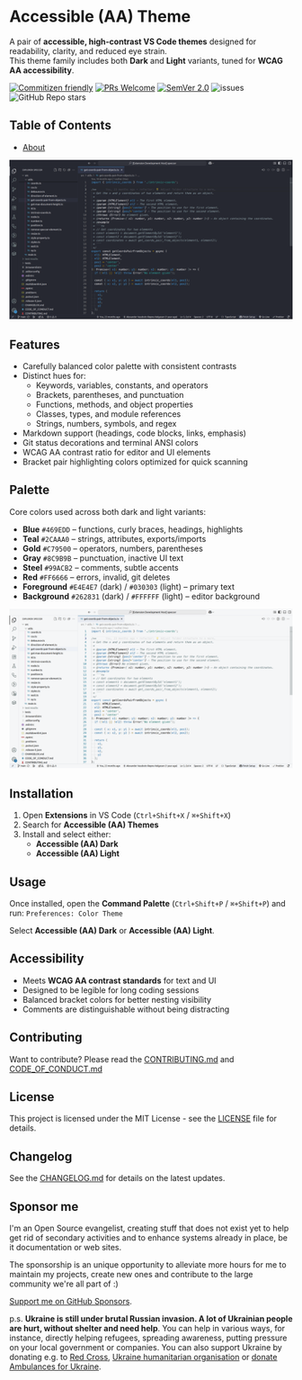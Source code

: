 # Accessible (AA) Theme<!-- omit from toc -->

A pair of **accessible, high-contrast VS Code themes** designed for readability, clarity, and reduced eye strain.  
This theme family includes both **Dark** and **Light** variants, tuned for **WCAG AA accessibility**.

[![Commitizen friendly](https://img.shields.io/badge/commitizen-friendly-brightgreen.svg)](http://commitizen.github.io/cz-cli/)
[![PRs Welcome](https://img.shields.io/badge/PRs-welcome-green.svg)](http://makeapullrequest.com)
[![SemVer 2.0](https://img.shields.io/badge/SemVer-2.0-green.svg)](http://semver.org/spec/v2.0.0.html)
![issues](https://img.shields.io/github/issues/phun-ky/vscode-accessible-theme)
![GitHub Repo stars](https://img.shields.io/github/stars/phun-ky/vscode-accessible-theme)

## Table of Contents<!-- omit from toc -->

- [About](#about)

![Screenshot of vscode with dark theme](./public/dark.png)

## Features

- Carefully balanced color palette with consistent contrasts
- Distinct hues for:
  - Keywords, variables, constants, and operators
  - Brackets, parentheses, and punctuation
  - Functions, methods, and object properties
  - Classes, types, and module references
  - Strings, numbers, symbols, and regex
- Markdown support (headings, code blocks, links, emphasis)
- Git status decorations and terminal ANSI colors
- WCAG AA contrast ratio for editor and UI elements
- Bracket pair highlighting colors optimized for quick scanning

## Palette

Core colors used across both dark and light variants:

- **Blue** `#469EDD` – functions, curly braces, headings, highlights
- **Teal** `#2CAAA0` – strings, attributes, exports/imports
- **Gold** `#C79500` – operators, numbers, parentheses
- **Gray** `#8C9B9B` – punctuation, inactive UI text
- **Steel** `#99ACB2` – comments, subtle accents
- **Red** `#FF6666` – errors, invalid, git deletes
- **Foreground** `#E4E4E7` (dark) / `#030303` (light) – primary text
- **Background** `#262831` (dark) / `#FFFFFF` (light) – editor background

![Screenshot of vscode with light theme](./public/light.png)

## Installation

1. Open **Extensions** in VS Code (`Ctrl+Shift+X` / `⌘+Shift+X`)
2. Search for **Accessible (AA) Themes**
3. Install and select either:
   - **Accessible (AA) Dark**
   - **Accessible (AA) Light**

## Usage

Once installed, open the **Command Palette** (`Ctrl+Shift+P` / `⌘+Shift+P`) and run: `Preferences: Color Theme`

Select **Accessible (AA) Dark** or **Accessible (AA) Light**.

## Accessibility

- Meets **WCAG AA contrast standards** for text and UI
- Designed to be legible for long coding sessions
- Balanced bracket colors for better nesting visibility
- Comments are distinguishable without being distracting

## Contributing

Want to contribute? Please read the
[CONTRIBUTING.md](https://github.com/phun-ky/vscode-accessible-theme/blob/main/CONTRIBUTING.md)
and
[CODE_OF_CONDUCT.md](https://github.com/phun-ky/vscode-accessible-theme/blob/main/CODE_OF_CONDUCT.md)

## License

This project is licensed under the MIT License - see the
[LICENSE](https://github.com/phun-ky/vscode-accessible-theme/blob/main/LICENSE) file for
details.

## Changelog

See the
[CHANGELOG.md](https://github.com/phun-ky/vscode-accessible-theme/blob/main/CHANGELOG.md) for
details on the latest updates.

## Sponsor me

I'm an Open Source evangelist, creating stuff that does not exist yet to help
get rid of secondary activities and to enhance systems already in place, be it
documentation or web sites.

The sponsorship is an unique opportunity to alleviate more hours for me to
maintain my projects, create new ones and contribute to the large community
we're all part of :)

[Support me on GitHub Sponsors](https://github.com/sponsors/phun-ky).

p.s. **Ukraine is still under brutal Russian invasion. A lot of Ukrainian people
are hurt, without shelter and need help**. You can help in various ways, for
instance, directly helping refugees, spreading awareness, putting pressure on
your local government or companies. You can also support Ukraine by donating
e.g. to [Red Cross](https://www.icrc.org/en/donate/ukraine),
[Ukraine humanitarian organisation](https://savelife.in.ua/en/donate-en/#donate-army-card-weekly)
or
[donate Ambulances for Ukraine](https://www.gofundme.com/f/help-to-save-the-lives-of-civilians-in-a-war-zone).
